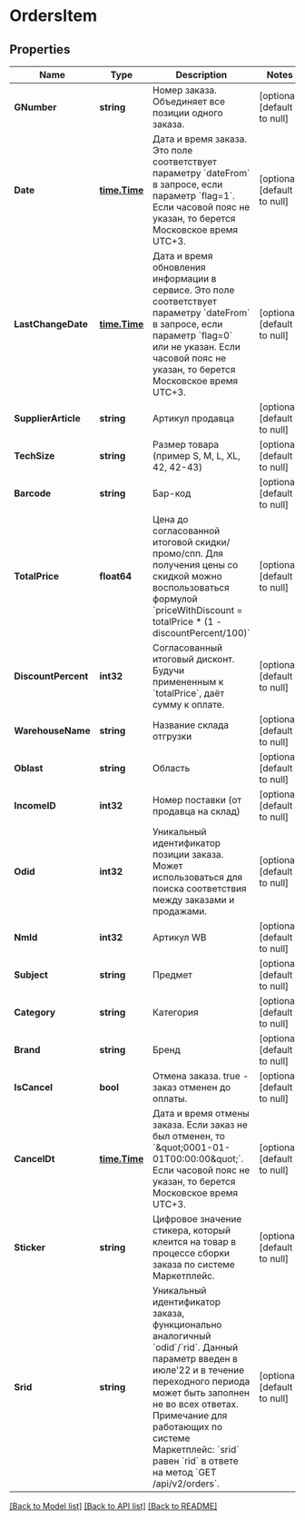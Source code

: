 # OrdersItem

## Properties
Name | Type | Description | Notes
------------ | ------------- | ------------- | -------------
**GNumber** | **string** | Номер заказа. Объединяет все позиции одного заказа. | [optional] [default to null]
**Date** | [**time.Time**](time.Time.md) | Дата и время заказа. Это поле соответствует параметру &#x60;dateFrom&#x60; в запросе, если параметр &#x60;flag&#x3D;1&#x60;. Если часовой пояс не указан, то берется Московское время UTC+3. | [optional] [default to null]
**LastChangeDate** | [**time.Time**](time.Time.md) | Дата и время обновления информации в сервисе. Это поле соответствует параметру &#x60;dateFrom&#x60; в запросе, если параметр &#x60;flag&#x3D;0&#x60; или не указан. Если часовой пояс не указан, то берется Московское время UTC+3. | [optional] [default to null]
**SupplierArticle** | **string** | Артикул продавца | [optional] [default to null]
**TechSize** | **string** | Размер товара (пример S, M, L, XL, 42, 42-43) | [optional] [default to null]
**Barcode** | **string** | Бар-код | [optional] [default to null]
**TotalPrice** | **float64** | Цена до согласованной итоговой скидки/промо/спп. Для получения цены со скидкой можно воспользоваться формулой &#x60;priceWithDiscount &#x3D; totalPrice * (1 - discountPercent/100)&#x60; | [optional] [default to null]
**DiscountPercent** | **int32** | Согласованный итоговый дисконт. Будучи примененным к &#x60;totalPrice&#x60;, даёт сумму к оплате. | [optional] [default to null]
**WarehouseName** | **string** | Название склада отгрузки | [optional] [default to null]
**Oblast** | **string** | Область | [optional] [default to null]
**IncomeID** | **int32** | Номер поставки (от продавца на склад) | [optional] [default to null]
**Odid** | **int32** | Уникальный идентификатор позиции заказа. Может использоваться для поиска соответствия между заказами и продажами. | [optional] [default to null]
**NmId** | **int32** | Артикул WB | [optional] [default to null]
**Subject** | **string** | Предмет | [optional] [default to null]
**Category** | **string** | Категория | [optional] [default to null]
**Brand** | **string** | Бренд | [optional] [default to null]
**IsCancel** | **bool** | Отмена заказа. true - заказ отменен до оплаты. | [optional] [default to null]
**CancelDt** | [**time.Time**](time.Time.md) | Дата и время отмены заказа. Если заказ не был отменен, то &#x60;\&quot;0001-01-01T00:00:00\&quot;&#x60;. Если часовой пояс не указан, то берется Московское время UTC+3. | [optional] [default to null]
**Sticker** | **string** | Цифровое значение стикера, который клеится на товар в процессе сборки заказа по системе Маркетплейс. | [optional] [default to null]
**Srid** | **string** | Уникальный идентификатор заказа, функционально аналогичный &#x60;odid&#x60;/&#x60;rid&#x60;.  Данный параметр введен в июле&#x27;22 и в течение переходного периода может быть заполнен не во всех ответах. Примечание для работающих по системе Маркетплейс: &#x60;srid&#x60; равен &#x60;rid&#x60; в ответе на метод &#x60;GET /api/v2/orders&#x60;.  | [optional] [default to null]

[[Back to Model list]](../README.md#documentation-for-models) [[Back to API list]](../README.md#documentation-for-api-endpoints) [[Back to README]](../README.md)

